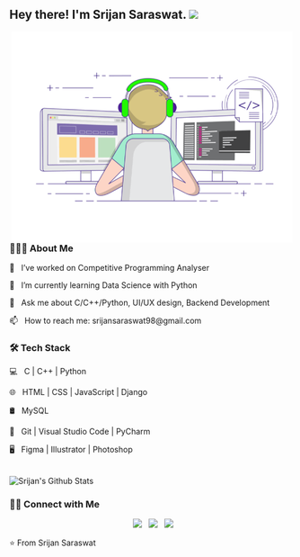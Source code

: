 <h2> Hey there! I'm Srijan Saraswat. <img src="https://github.com/souvikguria98/souvikguria98/blob/master/Hi.gif" width="25"></h2>
<img align="right" alt="GIF" src="https://raw.githubusercontent.com/devSouvik/devSouvik/master/gif3.gif" width="500"/>

<h3> 👨🏻‍💻 About Me </h3>

<p>🔭 &nbsp; I’ve worked on Competitive Programming Analyser</p>
<p>🌱 &nbsp; I’m currently learning Data Science with Python</p>
<p>💬 &nbsp; Ask me about C/C++/Python, UI/UX design, Backend Development</p>
<p>📫 &nbsp; How to reach me: srijansaraswat98@gmail.com</p>

<h3>🛠 Tech Stack</h3>

<p>💻 &nbsp; C | C++ | Python</p>
<p>🌐 &nbsp; HTML | CSS | JavaScript | Django</p>
<p>🛢 &nbsp; MySQL</p>
<p>🔧 &nbsp; Git | Visual Studio Code | PyCharm</p>
<p>🖥 &nbsp; Figma | Illustrator | Photoshop</p>

<br>
<img align="center" src="https://github-readme-stats.vercel.app/api?username=srijansaraswat&include_all_commits=true&count_private=true&show_icons=true&line_height=20&title_color=7A7ADB&icon_color=2234AE&text_color=D3D3D3&bg_color=0,000000,130F40" alt="Srijan's Github Stats">
</br>

<h3> 🤝🏻 Connect with Me </h3>
<p align="center">
&nbsp; <a href="https://www.linkedin.com/in/srijan-saraswat" target="_blank" rel="noopener noreferrer"><img src="https://img.icons8.com/plasticine/100/000000/linkedin.png" width="50" /></a>  
&nbsp; <a href="https://instagram.com/_.srijan_saraswat._" target="_blank" rel="noopener noreferrer"><img src="https://img.icons8.com/plasticine/100/000000/instagram-new.png" width="50" /></a>  
&nbsp; <a href="mailto:srijansaraswat98@gmail.com" target="_blank" rel="noopener noreferrer"><img src="https://img.icons8.com/plasticine/100/000000/gmail.png"  width="50" /></a>
</p>
⭐️ From Srijan Saraswat
